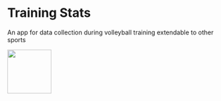 # Training Stats

An app for data collection during volleyball training extendable to other sports


<a href="https://play.google.com/store/apps/details?id=com.drenlab.trainingstats">
 <img src="https://play.google.com/intl/en_us/badges/static/images/badges/en_badge_web_generic.png" width="100px" />
</a>

